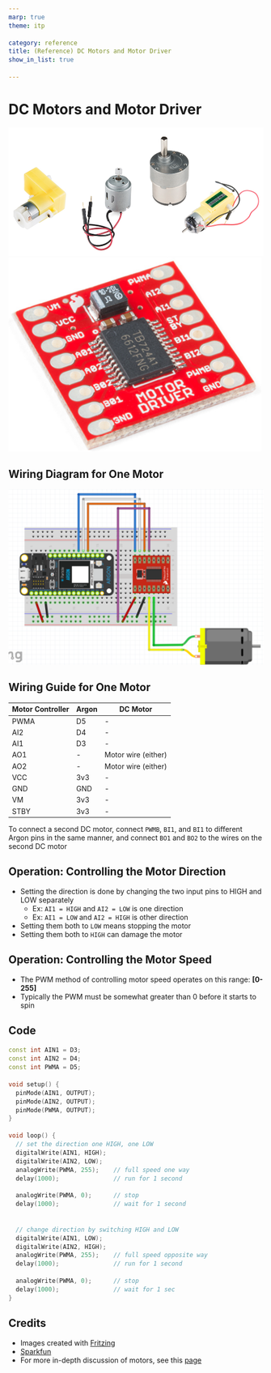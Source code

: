 ```yaml
---
marp: true
theme: itp

category: reference
title: (Reference) DC Motors and Motor Driver
show_in_list: true

---
```


<!-- headingDivider: 2 -->

# DC Motors and Motor Driver
<img src="dc_motors.assets/dc_motors.png" style="width:800px;" />

<img src="dc_motors.assets/image-20200323180344596.png" alt="image-20200323180344596" style="width:500px" />

## Wiring Diagram for One Motor 

<img src="dc_motors.assets/DCMotor_bb.png" alt="DCMotor_bb.png" style="width:750px;" />

## Wiring Guide for One Motor


| Motor Controller | Argon | DC Motor            |
| ---------------- | ----- | ------------------- |
| PWMA             | D5    | -                   |
| AI2              | D4    | -                   |
| AI1              | D3    | -                   |
| AO1              | -     | Motor wire (either) |
| AO2              | -     | Motor wire (either) |
| VCC              | 3v3   | -                   |
| GND              | GND   | -                   |
| VM               | 3v3   | -                   |
| STBY             | 3v3   | -                   |

To connect a second DC motor, connect `PWMB`, `BI1`, and `BI1` to different Argon pins in the same manner, and connect `BO1` and `BO2` to the wires on the second DC motor




## Operation: Controlling the Motor Direction

* Setting the direction is done by changing the two input pins to HIGH and LOW separately
  * Ex: `AI1 = HIGH` and `AI2 = LOW` is one direction
  * Ex: `AI1 = LOW` and `AI2 = HIGH` is other direction
* Setting them both to `LOW` means stopping the motor
* Setting them both to `HIGH` can damage the motor

## Operation: Controlling the Motor Speed

* The PWM method of controlling motor speed operates on this range: **[0-255]**
* Typically the PWM must be somewhat greater than 0 before it starts to spin

## Code

```c++
const int AIN1 = D3;
const int AIN2 = D4;
const int PWMA = D5;

void setup() {
  pinMode(AIN1, OUTPUT);
  pinMode(AIN2, OUTPUT);
  pinMode(PWMA, OUTPUT);
}

void loop() {
  // set the direction one HIGH, one LOW
  digitalWrite(AIN1, HIGH);
  digitalWrite(AIN2, LOW);
  analogWrite(PWMA, 255);    // full speed one way
  delay(1000);             	 // run for 1 second

  analogWrite(PWMA, 0); 	 // stop
  delay(1000);				 // wait for 1 second

    
  // change direction by switching HIGH and LOW
  digitalWrite(AIN1, LOW);
  digitalWrite(AIN2, HIGH);
  analogWrite(PWMA, 255);    // full speed opposite way
  delay(1000);				 // run for 1 second

  analogWrite(PWMA, 0);      // stop
  delay(1000);               // wait for 1 sec
}

```





## Credits

* Images created with [Fritzing](https://fritzing.org/home/)
* [Sparkfun](https://www.sparkfun.com/products/14451)
* For more in-depth discussion of motors, see this [page](https://learn.sparkfun.com/tutorials/motors-and-selecting-the-right-one/all)